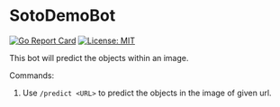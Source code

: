 # SotoDemoBot

[![Go Report Card](https://goreportcard.com/badge/github.com/reshalfahsi/elementalbot)](https://goreportcard.com/report/github.com/reshalfahsi/elementalbot)
[![License: MIT](https://img.shields.io/badge/License-MIT-yellow.svg)](https://github.com/reshalfahsi/elementalbot/blob/master/LICENSE)

This bot will predict the objects within an image.

Commands:

1. Use `/predict <URL>` to predict the objects in the image of given url.
